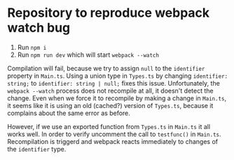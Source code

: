 # Repository to reproduce webpack watch bug

1. Run `npm i`
2. Run `npm run dev` which will start `webpack --watch`

Compilation will fail, because we try to assign `null` to the `identifier` property in `Main.ts`. Using a union type in `Types.ts` by changing `identifier: string;` to `identifier: string | null;` fixes this issue. Unfortunately, the `webpack --watch` process does not recompile at all, it doesn't detect the change. Even when we force it to recompile by making a change in `Main.ts`, it seems like it is using an old (cached?) version of `Types.ts`, because it complains about the same error as before.

However, if we use an exported function from `Types.ts` in `Main.ts` it all works well. In order to verify uncomment the call to `testfunc()` in `Main.ts`. Recompilation is triggerd and webpack reacts immediately to changes of the `identifier` type.